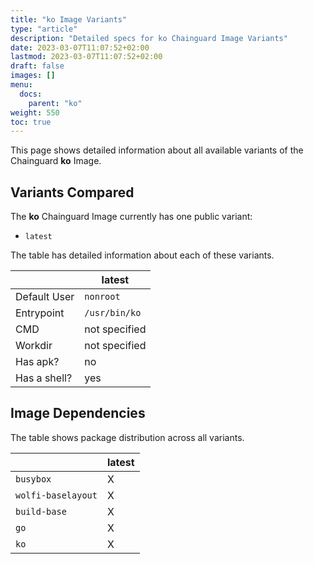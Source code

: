 ```yaml
---
title: "ko Image Variants"
type: "article"
description: "Detailed specs for ko Chainguard Image Variants"
date: 2023-03-07T11:07:52+02:00
lastmod: 2023-03-07T11:07:52+02:00
draft: false
images: []
menu:
  docs:
    parent: "ko"
weight: 550
toc: true
---
```


This page shows detailed information about all available variants of the Chainguard **ko** Image.

## Variants Compared
The **ko** Chainguard Image currently has one public variant: 

- `latest`

The table has detailed information about each of these variants.

|              | latest        |
|--------------|---------------|
| Default User | `nonroot`     |
| Entrypoint   | `/usr/bin/ko` |
| CMD          | not specified |
| Workdir      | not specified |
| Has apk?     | no            |
| Has a shell? | yes           |

## Image Dependencies
The table shows package distribution across all variants.

|                    | latest |
|--------------------|--------|
| `busybox`          | X      |
| `wolfi-baselayout` | X      |
| `build-base`       | X      |
| `go`               | X      |
| `ko`               | X      |
